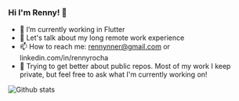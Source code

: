 ### Hi I'm Renny! 👋

- 🔭 I’m currently working in Flutter
- 💬 Let's talk about my long remote work experience
- 📫 How to reach me: rennynner@gmail.com or linkedin.com/in/rennyrocha
- 📓 Trying to get better about public repos.  Most of my work I keep private, but feel free to ask what I'm currently working on!


![Github stats](https://github-readme-stats.vercel.app/api?username=rennyrocha&theme=algolia&show_icons=true&count_private=true)

